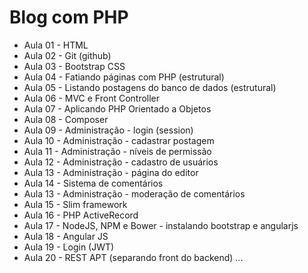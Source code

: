 Blog com PHP
============

- Aula 01 - HTML
- Aula 02 - Git (github)
- Aula 03 - Bootstrap CSS
- Aula 04 - Fatiando páginas com PHP (estrutural)
- Aula 05 - Listando postagens do banco de dados (estrutural)
- Aula 06 - MVC e Front Controller
- Aula 07 - Aplicando PHP Orientado a Objetos
- Aula 08 - Composer
- Aula 09 - Administração - login (session)
- Aula 10 - Administração - cadastrar postagem
- Aula 11 - Administração - níveis de permissão
- Aula 12 - Administração - cadastro de usuários
- Aula 13 - Administração - página do editor
- Aula 14 - Sistema de comentários
- Aula 13 - Administração - moderação de comentários
- Aula 15 - Slim framework
- Aula 16 - PHP ActiveRecord
- Aula 17 - NodeJS, NPM e Bower - instalando bootstrap e angularjs
- Aula 18 - Angular JS
- Aula 19 - Login (JWT)
- Aula 20 - REST APT (separando front do backend)
...
